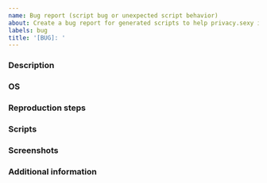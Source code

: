 ```yaml
---
name: Bug report (script bug or unexpected script behavior)
about: Create a bug report for generated scripts to help privacy.sexy improve
labels: bug
title: '[BUG]: '
---
```


<!--
Thank you for reporting an issue with generated script(s).
Please fill in as much of the template below as you're able.
As a small open source project with small community, it can sometimes take a long time for issues to be addressed so please be patient. 
-->

### Description

<!--
A clear and concise description of what the bug is.
-->

### OS

<!--
Which OS are you using? What version of OS you were using?
On Windows you can find it using "Start button" > "Settings" > "System" > "About".
On macOS you can find it using "Apple menu (top left corner)" > "About This Mac".
-->

### Reproduction steps

<!--
How can the bug be recreated?
It's the most important information in the bug report. Bugs that cannot be reproduced cannot be fixed and verified.
E.g.
    1. Go to '...'
    2. Click on '....'
    3. Scroll down to '....'
    4. See error
-->

### Scripts

<!--
If applicable, please attach the generated privacy.sexy file instead of copy pasting which becomes too long.
-->

### Screenshots

<!--
If applicable, add screenshots to help explain your problem.
-->

### Additional information

<!--
If applicable, add any other context about the problem here.
-->
